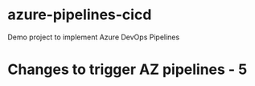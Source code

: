 # azure-pipelines-cicd
Demo project to implement Azure DevOps Pipelines

# Changes to trigger AZ pipelines - 5
